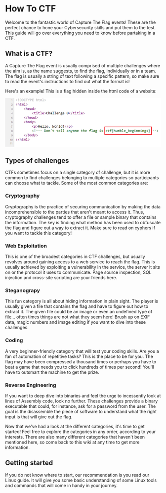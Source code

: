 # How To CTF

Welcome to the fantastic world of Capture The Flag events! These are the perfect chance to hone your Cybersecurity skills and put them to the test. This guide will go over everything you need to know before partaking in a CTF.

## What is a CTF?
A Capture The Flag event is usually comprised of multiple challenges where the aim is, as the name suggests, to find the flag, individually or in a team. The flag is usually a string of text following a specific pattern, so make sure to read the event's instructions to find out what the format is!

Here's an example! This is a flag hidden inside the html code of a website:

![Example of a flag hidden inside a website's source code](https://github.com/Vintrae/How-To-CTF/blob/main/images/flag_sample.png "Flag hidden inside a website's source code")

## Types of challenges

CTFs sometimes focus on a single category of challenge, but it is more common to find challenges belonging to multiple categories so participants can choose what to tackle. Some of the most common categories are:

### Cryptography
Cryptography is the practice of securing communication by making the data incomprehensible to the parties that aren't meant to access it. Thus, cryptography challenges tend to offer a file or sample binary that contains the information. The key is finding what method has been used to obfuscate the flag and figure out a way to extract it. Make sure to read on cyphers if you want to tackle this category!

### Web Exploitation
This is one of the broadest categories in CTF challenges, but usually revolves around gaining access to a web service to reach the flag. This is usually achieved by exploiting a vulnerability in the service, the server it sits on or the protocol it uses to communicate. Page source inspection, SQL injection and cross-site scripting are your friends here.

### Steganograpy
This fun category is all about hiding information in plain sight. The player is usually given a file that contains the flag and have to figure out how to extract it. The given file could be an image or even an undefined type of file... often times things are not what they seem here! Brush up on EXIF data, magic numbers and image editing if you want to dive into these challenges.

### Coding
A very beginner-friendly category that will test your coding skills. Are you a fan of automation of repetitive tasks? This is the place to be for you. The flag may have been compressed a thousand times or perhaps you have to beat a game that needs you to click hundreds of times per second! You'll have to outsmart the machine to get the prize.

### Reverse Engineering
If you want to deep dive into binaries and feel the urge to incessently look at lines of Assembly code, look no further. These challenges provide a binary executable that could, for instance, ask for a password from the user. The goal is the disassemble the piece of software to understand what the right input is that will give out the flag.

Now that we've had a look at the different categories, it's time to get started! Feel free to explore the categories in any order, according to your interests. There are also many different categories that haven't been mentioned here, so come back to this wiki at any time to get more information.

## Getting started
If you do not know where to start, our recommendation is you read our Linux guide. It will give you some basic understanding of some Linux tools and commands that will come in handy in your journey.




